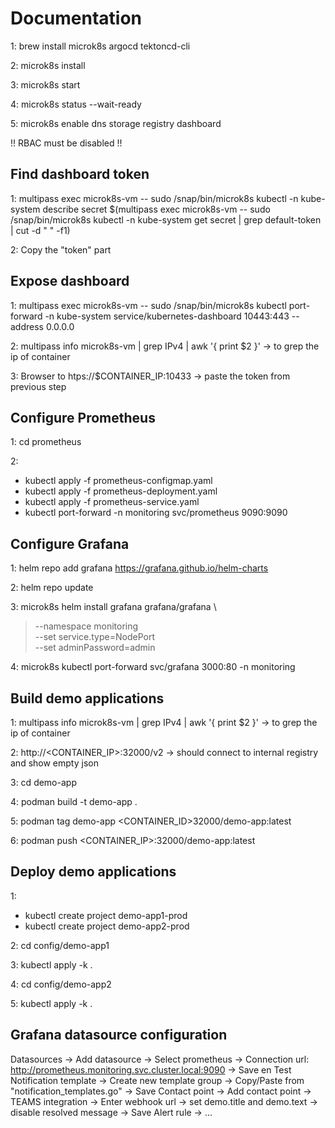 # Documentation

1: brew install microk8s argocd tektoncd-cli

2: microk8s install

3: microk8s start

4: microk8s status --wait-ready

5: microk8s enable dns storage registry dashboard

!! RBAC must be disabled !!



## Find dashboard token
1: multipass exec microk8s-vm -- sudo /snap/bin/microk8s kubectl -n kube-system describe secret $(multipass exec microk8s-vm -- sudo /snap/bin/microk8s kubectl -n kube-system get secret | grep default-token | cut -d " " -f1)

2: Copy the "token" part



## Expose dashboard
1: multipass exec microk8s-vm -- sudo /snap/bin/microk8s kubectl port-forward -n kube-system service/kubernetes-dashboard 10443:443 --address 0.0.0.0

2: multipass info microk8s-vm | grep IPv4 | awk '{ print $2 }' -> to grep the ip of container

3: Browser to htps://$CONTAINER_IP:10433 -> paste the token from previous step



## Configure Prometheus
1: cd prometheus

2: 
- kubectl apply -f prometheus-configmap.yaml 
- kubectl apply -f prometheus-deployment.yaml
- kubectl apply -f prometheus-service.yaml
- kubectl port-forward -n monitoring svc/prometheus 9090:9090



## Configure Grafana
1: helm repo add grafana https://grafana.github.io/helm-charts

2: helm repo update

3: microk8s helm install grafana grafana/grafana \
>  --namespace monitoring \
>  --set service.type=NodePort \
>  --set adminPassword=admin

4: microk8s kubectl port-forward svc/grafana 3000:80 -n monitoring



## Build demo applications
1: multipass info microk8s-vm | grep IPv4 | awk '{ print $2 }' -> to grep the ip of container

2: http://<CONTAINER_IP>:32000/v2 -> should connect to internal registry and show empty json

3: cd demo-app

4: podman build -t demo-app .

5: podman tag demo-app <CONTAINER_ID>32000/demo-app:latest

6: podman push <CONTAINER_IP>:32000/demo-app:latest



## Deploy demo applications
1:
- kubectl create project demo-app1-prod
- kubectl create project demo-app2-prod

2: cd config/demo-app1

3: kubectl apply -k .

4: cd config/demo-app2

5: kubectl apply -k .



## Grafana datasource configuration
Datasources -> Add datasource -> Select prometheus -> Connection url: http://prometheus.monitoring.svc.cluster.local:9090 -> Save en Test
Notification template -> Create new template group -> Copy/Paste from "notification_templates.go" -> Save
Contact point -> Add contact point -> TEAMS integration -> Enter webhook url -> set demo.title and demo.text -> disable resolved message -> Save
Alert rule -> ...